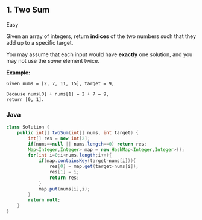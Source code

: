 ## 1. Two Sum

Easy

Given an array of integers, return **indices** of the two numbers such that they add up to a specific target.

You may assume that each input would have **exactly** one solution, and you may not use the *same* element twice.

**Example:**

```
Given nums = [2, 7, 11, 15], target = 9,

Because nums[0] + nums[1] = 2 + 7 = 9,
return [0, 1].
```

### Java

```java
class Solution {
    public int[] twoSum(int[] nums, int target) {
        int[] res = new int[2];
        if(nums==null || nums.length==0) return res;
        Map<Integer,Integer> map = new HashMap<Integer,Integer>();
        for(int i=0;i<nums.length;i++){
            if(map.containsKey(target-nums[i])){
                res[0] = map.get(target-nums[i]);  
                res[1] = i;  
                return res;  
            }
            map.put(nums[i],i);
        }
        return null;
    }
}
```

